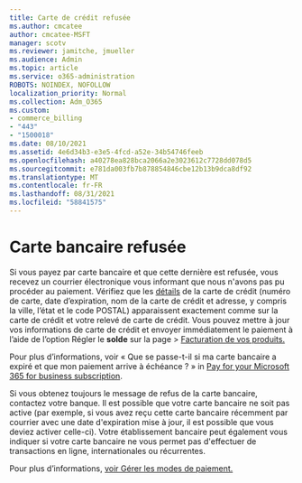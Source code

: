 ```yaml
---
title: Carte de crédit refusée
ms.author: cmcatee
author: cmcatee-MSFT
manager: scotv
ms.reviewer: jamitche, jmueller
ms.audience: Admin
ms.topic: article
ms.service: o365-administration
ROBOTS: NOINDEX, NOFOLLOW
localization_priority: Normal
ms.collection: Adm_O365
ms.custom:
- commerce_billing
- "443"
- "1500018"
ms.date: 08/10/2021
ms.assetid: 4e6d34b3-e3e5-4fcd-a52e-34b54746feeb
ms.openlocfilehash: a40278ea828bca2066a2e3023612c7728dd078d5
ms.sourcegitcommit: e781da003fb7b878854846cbe12b13b9dca8df92
ms.translationtype: MT
ms.contentlocale: fr-FR
ms.lasthandoff: 08/31/2021
ms.locfileid: "58841575"
---
```

# <a name="declined-credit-card"></a>Carte bancaire refusée

Si vous payez par carte bancaire et que cette dernière est refusée, vous recevez un courrier électronique vous informant que nous n'avons pas pu procéder au paiement. Vérifiez que les [détails](https://go.microsoft.com/fwlink/p/?linkid=842054) de la carte de crédit (numéro de carte, date d’expiration, nom de la carte de crédit et adresse, y compris la ville, l’état et le code POSTAL) apparaissent exactement comme sur la carte de crédit et votre relevé de carte de crédit. Vous pouvez mettre à jour vos informations de carte de crédit et envoyer immédiatement le paiement à l’aide de l’option Régler le **solde** sur la page   >  [Facturation de vos produits.](https://go.microsoft.com/fwlink/p/?linkid=842054)

Pour plus d’informations, voir « Que se passe-t-il si ma carte bancaire a expiré et que mon paiement arrive à échéance ? » in [Pay for your Microsoft 365 for business subscription](https://docs.microsoft.com/microsoft-365/commerce/billing-and-payments/pay-for-your-subscription#what-if-my-credit-card-was-declined-and-my-payment-is-past-due).
  
Si vous obtenez toujours le message de refus de la carte bancaire, contactez votre banque. Il est possible que votre carte bancaire ne soit pas active (par exemple, si vous avez reçu cette carte bancaire récemment par courrier avec une date d'expiration mise à jour, il est possible que vous deviez activer celle-ci). Votre établissement bancaire peut également vous indiquer si votre carte bancaire ne vous permet pas d'effectuer de transactions en ligne, internationales ou récurrentes.  
  
Pour plus d’informations, [voir Gérer les modes de paiement.](https://docs.microsoft.com/microsoft-365/commerce/billing-and-payments/manage-payment-methods)
